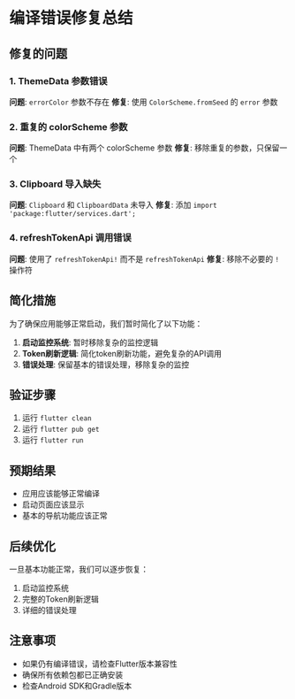 # 编译错误修复总结

## 修复的问题

### 1. ThemeData 参数错误
**问题**: `errorColor` 参数不存在
**修复**: 使用 `ColorScheme.fromSeed` 的 `error` 参数

### 2. 重复的 colorScheme 参数
**问题**: ThemeData 中有两个 colorScheme 参数
**修复**: 移除重复的参数，只保留一个

### 3. Clipboard 导入缺失
**问题**: `Clipboard` 和 `ClipboardData` 未导入
**修复**: 添加 `import 'package:flutter/services.dart';`

### 4. refreshTokenApi 调用错误
**问题**: 使用了 `refreshTokenApi!` 而不是 `refreshTokenApi`
**修复**: 移除不必要的 `!` 操作符

## 简化措施

为了确保应用能够正常启动，我们暂时简化了以下功能：

1. **启动监控系统**: 暂时移除复杂的监控逻辑
2. **Token刷新逻辑**: 简化token刷新功能，避免复杂的API调用
3. **错误处理**: 保留基本的错误处理，移除复杂的监控

## 验证步骤

1. 运行 `flutter clean`
2. 运行 `flutter pub get`
3. 运行 `flutter run`

## 预期结果

- 应用应该能够正常编译
- 启动页面应该显示
- 基本的导航功能应该正常

## 后续优化

一旦基本功能正常，我们可以逐步恢复：

1. 启动监控系统
2. 完整的Token刷新逻辑
3. 详细的错误处理

## 注意事项

- 如果仍有编译错误，请检查Flutter版本兼容性
- 确保所有依赖包都已正确安装
- 检查Android SDK和Gradle版本 